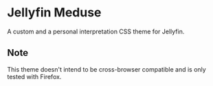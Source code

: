 # Jellyfin Meduse

A custom and a personal interpretation CSS theme for Jellyfin.

## Note
This theme doesn't intend to be cross-browser compatible and is only tested with Firefox.